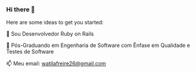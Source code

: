 ### Hi there 👋

Here are some ideas to get you started:

🔭 Sou Desenvolvedor Ruby on Rails

🌱 Pós-Graduando em Engenharia de Software com Ênfase em Qualidade e Testes de Software

📫 Meu email: watilafreire26@gmail.com
